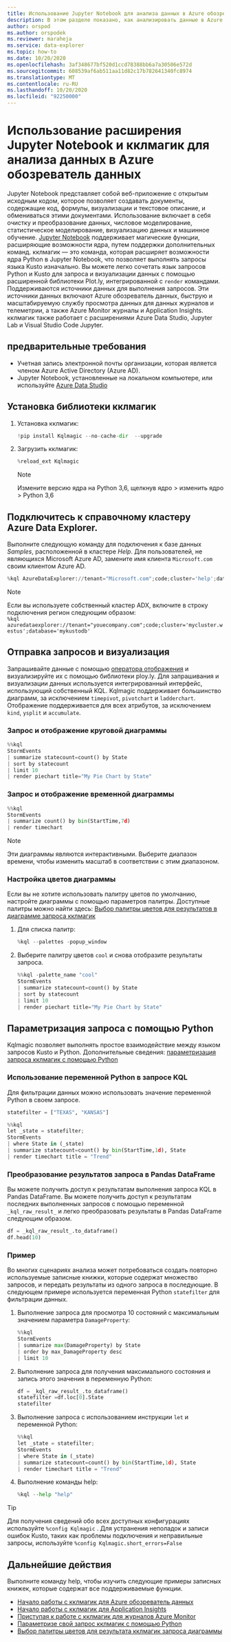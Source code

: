 ```yaml
---
title: Использование Jupyter Notebook для анализа данных в Azure обозреватель данных
description: В этом разделе показано, как анализировать данные в Azure обозреватель данных с помощью Jupyter Notebook и расширения кклмагик.
author: orspod
ms.author: orspodek
ms.reviewer: maraheja
ms.service: data-explorer
ms.topic: how-to
ms.date: 10/20/2020
ms.openlocfilehash: 3af348677bf520d1ccd78388bb6a7a30506e572d
ms.sourcegitcommit: 608539af6ab511aa11d82c17b782641340fc8974
ms.translationtype: MT
ms.contentlocale: ru-RU
ms.lasthandoff: 10/20/2020
ms.locfileid: "92250000"
---
```

# <a name="use-a-jupyter-notebook-and-kqlmagic-extension-to-analyze-data-in-azure-data-explorer"></a>Использование расширения Jupyter Notebook и кклмагик для анализа данных в Azure обозреватель данных

Jupyter Notebook представляет собой веб-приложение с открытым исходным кодом, которое позволяет создавать документы, содержащие код, формулы, визуализации и текстовое описание, и обмениваться этими документами. Использование включает в себя очистку и преобразование данных, числовое моделирование, статистическое моделирование, визуализацию данных и машинное обучение.
[Jupyter Notebook](https://jupyter.org/) поддерживает магические функции, расширяющие возможности ядра, путем поддержки дополнительных команд. кклмагик — это команда, которая расширяет возможности ядра Python в Jupyter Notebook, что позволяет выполнять запросы языка Kusto изначально. Вы можете легко сочетать язык запросов Python и Kusto для запроса и визуализации данных с помощью расширенной библиотеки Plot.ly, интегрированной с `render` командами. Поддерживаются источники данных для выполнения запросов. Эти источники данных включают Azure обозреватель данных, быструю и масштабируемую службу просмотра данных для данных журналов и телеметрии, а также Azure Monitor журналы и Application Insights. кклмагик также работает с расширениями Azure Data Studio, Jupyter Lab и Visual Studio Code Jupyter.

## <a name="prerequisites"></a>предварительные требования

- Учетная запись электронной почты организации, которая является членом Azure Active Directory (Azure AD).
- Jupyter Notebook, установленные на локальном компьютере, или используйте [Azure Data Studio](https://docs.microsoft.com/sql/azure-data-studio/notebooks/notebooks-kqlmagic?view=sql-server-ver15)

## <a name="install-kqlmagic-library"></a>Установка библиотеки кклмагик

1. Установка кклмагик:

    ```python
    !pip install Kqlmagic --no-cache-dir  --upgrade
    ```

1. Загрузить кклмагик:

    ```python
    %reload_ext Kqlmagic
    ```
    > [!NOTE]
    > Измените версию ядра на Python 3,6, щелкнув ядро > изменить ядро > Python 3,6
    
## <a name="connect-to-the-azure-data-explorer-help-cluster"></a>Подключитесь к справочному кластеру Azure Data Explorer.

Выполните следующую команду для подключения к базе данных *Samples*, расположенной в кластере *Help*. Для пользователей, не являющихся Microsoft Azure AD, замените имя клиента `Microsoft.com` своим клиентом Azure AD.

```python
%kql AzureDataExplorer://tenant="Microsoft.com";code;cluster='help';database='Samples'
```

> [!Note]
> Если вы используете собственный кластер ADX, включите в строку подключения регион следующим образом:   
   ```%kql azuredataexplorer://tenant="youecompany.com";code;cluster='mycluster.westus';database='mykustodb'```

## <a name="query-and-visualize"></a>Отправка запросов и визуализация

Запрашивайте данные с помощью [оператора отображения](kusto/query/renderoperator.md) и визуализируйте их с помощью библиотеки ploy.ly. Для запрашивания и визуализации данных используется интегрированный интерфейс, использующий собственный KQL. Kqlmagic поддерживает большинство диаграмм, за исключением `timepivot`, `pivotchart` и `ladderchart`. Отображение поддерживается для всех атрибутов, за исключением `kind`, `ysplit` и `accumulate`. 

### <a name="query-and-render-piechart"></a>Запрос и отображение круговой диаграммы

```python
%%kql
StormEvents
| summarize statecount=count() by State
| sort by statecount 
| limit 10
| render piechart title="My Pie Chart by State"
```

### <a name="query-and-render-timechart"></a>Запрос и отображение временной диаграммы

```python
%%kql
StormEvents
| summarize count() by bin(StartTime,7d)
| render timechart
```

> [!NOTE]
> Эти диаграммы являются интерактивными. Выберите диапазон времени, чтобы изменить масштаб в соответствии с этим диапазоном.

### <a name="customize-the-chart-colors"></a>Настройка цветов диаграммы

Если вы не хотите использовать палитру цветов по умолчанию, настройте диаграммы с помощью параметров палитры. Доступные палитры можно найти здесь: [Выбор палитры цветов для результатов в диаграмме запроса кклмагик](https://mybinder.org/v2/gh/Microsoft/jupyter-kqlmagic/master?filepath=notebooks%2FColorYourCharts.ipynb)

1. Для списка палитр:

    ```python
    %kql --palettes -popup_window
    ```

1. Выберите палитру цветов `cool` и снова отобразите результаты запроса.

    ```python
    %%kql -palette_name "cool"
    StormEvents
    | summarize statecount=count() by State
    | sort by statecount
    | limit 10
    | render piechart title="My Pie Chart by State"
    ```

## <a name="parameterize-a-query-with-python"></a>Параметризация запроса с помощью Python

Kqlmagic позволяет выполнять простое взаимодействие между языком запросов Kusto и Python. Дополнительные сведения: [параметризация запроса кклмагик с помощью Python](https://mybinder.org/v2/gh/Microsoft/jupyter-Kqlmagic/master?filepath=notebooks%2FParametrizeYourQuery.ipynb)

### <a name="use-a-python-variable-in-your-kql-query"></a>Использование переменной Python в запросе KQL

Для фильтрации данных можно использовать значение переменной Python в своем запросе.

```python
statefilter = ["TEXAS", "KANSAS"]
```

```python
%%kql
let _state = statefilter;
StormEvents 
| where State in (_state) 
| summarize statecount=count() by bin(StartTime,1d), State
| render timechart title = "Trend"
```

### <a name="convert-query-results-to-pandas-dataframe"></a>Преобразование результатов запроса в Pandas DataFrame

Вы можете получить доступ к результатам выполнения запроса KQL в Pandas DataFrame. Вы можете получить доступ к результатам последних выполненных запросов с помощью переменной `_kql_raw_result_` и легко преобразовать результаты в Pandas DataFrame следующим образом.

```python
df = _kql_raw_result_.to_dataframe()
df.head(10)
```

### <a name="example"></a>Пример

Во многих сценариях анализа может потребоваться создать повторно используемые записные книжки, которые содержат множество запросов, и передать результаты из одного запроса в последующие. В следующем примере используется переменная Python `statefilter` для фильтрации данных.

1. Выполнение запроса для просмотра 10 состояний с максимальным значением параметра `DamageProperty`:

    ```python
    %%kql
    StormEvents
    | summarize max(DamageProperty) by State
    | order by max_DamageProperty desc
    | limit 10
    ```

1. Выполнение запроса для получения максимального состояния и запись этого значения в переменную Python:

    ```python
    df = _kql_raw_result_.to_dataframe()
    statefilter =df.loc[0].State
    statefilter
    ```

1. Выполнение запроса с использованием инструкции `let` и переменной Python:

    ```python
    %%kql
    let _state = statefilter;
    StormEvents 
    | where State in (_state)
    | summarize statecount=count() by bin(StartTime,1d), State
    | render timechart title = "Trend"
    ```

1. Выполнение команды help:

    ```python
    %kql --help "help"
    ```

> [!TIP]
> Для получения сведений обо всех доступных конфигурациях используйте `%config Kqlmagic` . Для устранения неполадок и записи ошибок Kusto, таких как проблемы подключения и неправильные запросы, используйте `%config Kqlmagic.short_errors=False`

## <a name="next-steps"></a>Дальнейшие действия

Выполните команду help, чтобы изучить следующие примеры записных книжек, которые содержат все поддерживаемые функции.
- [Начало работы с кклмагик для Azure обозреватель данных](https://mybinder.org/v2/gh/Microsoft/jupyter-kqlmagic/master?filepath=notebooks%2FQuickStart.ipynb) 
- [Начало работы с кклмагик для Application Insights](https://mybinder.org/v2/gh/Microsoft/jupyter-kqlmagic/master?filepath=notebooks%2FQuickStartAI.ipynb) 
- [Приступая к работе с кклмагик для журналов Azure Monitor](https://mybinder.org/v2/gh/Microsoft/jupyter-kqlmagic/master?filepath=notebooks%2FQuickStartLA.ipynb) 
- [Параметризе свой запрос кклмагик с помощью Python](https://mybinder.org/v2/gh/Microsoft/jupyter-kqlmagic/master?filepath=notebooks%2FParametrizeYourQuery.ipynb) 
- [Выбор палитры цветов для результата кклмагик запроса диаграммы](https://mybinder.org/v2/gh/Microsoft/jupyter-kqlmagic/master?filepath=notebooks%2FColorYourCharts.ipynb)
